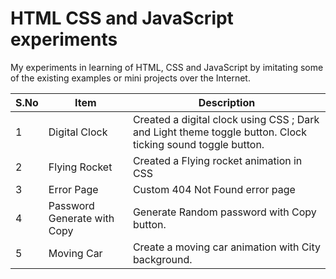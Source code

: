 # HTML CSS and JavaScript experiments

My experiments in learning of HTML, CSS and JavaScript by imitating some of the existing examples or mini projects over the Internet.

| S.No | Item                        | Description                                                  |
| ---- | --------------------------- | ------------------------------------------------------------ |
| 1    | Digital Clock               | Created a digital clock using CSS ; Dark and Light theme toggle button. Clock ticking sound toggle button. |
| 2    | Flying Rocket               | Created a Flying rocket animation in CSS                     |
| 3    | Error Page                  | Custom 404 Not Found error page                              |
| 4    | Password Generate with Copy | Generate Random password with Copy button.                   |
| 5    | Moving Car                  | Create a moving car animation with City background.          |

